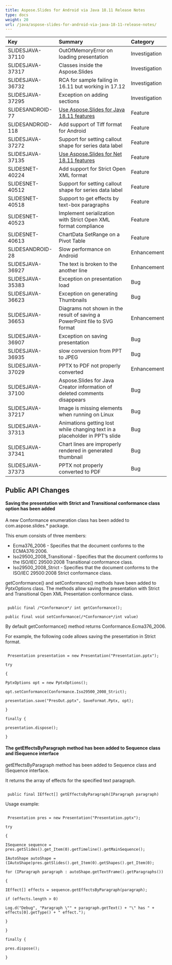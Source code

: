 ```yaml
---
title: Aspose.Slides for Android via Java 18.11 Release Notes
type: docs
weight: 20
url: /java/aspose-slides-for-android-via-java-18-11-release-notes/
---
```


|**Key**|**Summary**|**Category**|
| :- | :- | :- |
|SLIDESJAVA-37110|OutOfMemoryError on loading presentation|Investigation|
|SLIDESJAVA-37317|Classes inside the Aspose.Slides|Investigation|
|SLIDESJAVA-36732|RCA for sample failing in 16.11 but working in 17.12|Investigation|
|SLIDESJAVA-37295|Exception on adding sections|Investigation|
|SLIDESANDROID-77|[Use Aspose.Slides for Java 18.11 features](/slides/java/aspose-slides-for-java-18-11-release-notes/)|Feature|
|SLIDESANDROID-118|Add support of Tiff format for Android|Feature|
|SLIDESJAVA-37272|Support for setting callout shape for series data label|Feature|
|SLIDESJAVA-37135|[Use Aspose.Slides for Net 18.11 features](https://docs.aspose.com/display/slidesnet/Aspose.Slides+for+.NET+18.11+Release+Notes)|Feature|
|SLIDESNET-40224|Add support for Strict Open XML format|Feature|
|SLIDESNET-40512|Support for setting callout shape for series data label|Feature|
|SLIDESNET-40518|Support to get effects by text-box paragraphs|Feature|
|SLIDESNET-40523|Implement serialization with Strict Open XML format compliance|Feature|
|SLIDESNET-40613|ChartData SetRange on a Pivot Table|Feature|
|SLIDESANDROID-28|Slow performance on Android|Enhancement|
|SLIDESJAVA-36927|The text is broken to the another line|Enhancement|
|SLIDESJAVA-35383|Exception on presentation load|Bug|
|SLIDESJAVA-36623|Exception on generating Thumbnails|Bug|
|SLIDESJAVA-36653|Diagrams not shown in the result of saving a PowerPoint file to SVG format|Enhancement|
|SLIDESJAVA-36907|Exception on saving presentation|Bug|
|SLIDESJAVA-36935|slow conversion from PPT to JPEG|Bug|
|SLIDESJAVA-37029|PPTX to PDF not properly converted|Enhancement|
|SLIDESJAVA-37100|Aspose.Slides for Java Creator information of deleted comments disappears|Bug|
|SLIDESJAVA-37217|Image is missing elements when running on Linux|Bug|
|SLIDESJAVA-37313|Animations getting lost while changing text in a placeholder in PPT’s slide|Bug|
|SLIDESJAVA-37341|Chart lines are improperly rendered in generated thumbnail|Bug|
|SLIDESJAVA-37373|PPTX not properly converted to PDF|Bug|
## **Public API Changes**
#### **Saving the presentation with Strict and Transitional conformance class option has been added**
A new Conformance enumeration class has been added to com.aspose.slides.* package.

This enum consists of three members:

- Ecma376_2006 - Specifies that the document conforms to the ECMA376:2006.
- Iso29500_2008_Transitional - Specifies that the document conforms to the ISO/IEC 29500:2008 Transitional conformance class.
- Iso29500_2008_Strict - Specifies that the document conforms to the ISO/IEC 29500:2008 Strict conformance class.

getConformance() and setConformance() methods have been added to PptxOptions class.
The methods allow saving the presentation with Strict and Transitional Open XML Presentation conformance class.

```

 public final /*Conformance*/ int getConformance();

public final void setConformance(/*Conformance*/int value)

```

By default getConformance() method returns Conformance.Ecma376_2006.

For example, the following code allows saving the presentation in Strict format.

```

 Presentation presentation = new Presentation("Presentation.pptx");

try

{

PptxOptions opt = new PptxOptions();

opt.setConformance(Conformance.Iso29500_2008_Strict);

presentation.save("PresOut.pptx", SaveFormat.Pptx, opt);

}

finally {

presentation.dispose();

}

```
#### **The getEffectsByParagraph method has been added to Sequence class and ISequence interface**
getEffectsByParagraph method has been added to Sequence class and ISequence interface.

It returns the array of effects for the specified text paragraph.

```

 public final IEffect[] getEffectsByParagraph(IParagraph paragraph)

```

Usage example:

```

 Presentation pres = new Presentation("Presentation.pptx");

try

{

ISequence sequence = pres.getSlides().get_Item(0).getTimeline().getMainSequence();

IAutoShape autoShape = (IAutoShape)pres.getSlides().get_Item(0).getShapes().get_Item(0);

for (IParagraph paragraph : autoShape.getTextFrame().getParagraphs())

{

IEffect[] effects = sequence.getEffectsByParagraph(paragraph);

if (effects.length > 0)

Log.d("Debug", "Paragraph \"" + paragraph.getText() + "\" has " + effects[0].getType() + " effect.");

}

}

finally {

pres.dispose();

}

```
